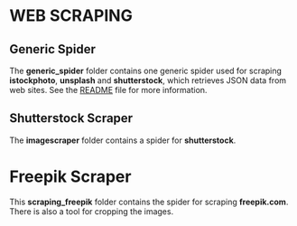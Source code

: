 # WEB SCRAPING
## Generic Spider
The **generic_spider** folder contains one generic spider used for scraping **istockphoto**, **unsplash** and **shutterstock**, which retrieves JSON data from web sites. See the [README](https://github.com/DiversityDatabaseProject/Diversity/tree/main/scrapy_project#readme) file for more information.<br/>
## Shutterstock Scraper
The **imagescraper** folder contains a spider for **shutterstock**.<br/>
# Freepik Scraper
This **scraping_freepik** folder contains the spider for scraping **freepik.com**.<br/>
There is also a tool for cropping the images.